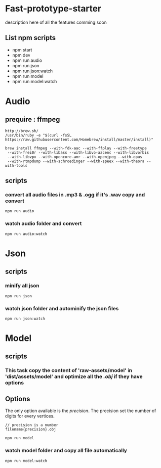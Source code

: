 # Fast-prototype-starter

description here of all the features comming soon

## List npm scripts

* npm start
* npm dev
* npm run audio
* npm run json
* npm run json:watch
* npm run model
* npm run model:watch



# Audio

## prequire : ffmpeg
```
http://brew.sh/
/usr/bin/ruby -e "$(curl -fsSL https://raw.githubusercontent.com/Homebrew/install/master/install)"

brew install ffmpeg --with-fdk-aac --with-ffplay --with-freetype
 --with-frei0r --with-libass --with-libvo-aacenc --with-libvorbis
 --with-libvpx --with-opencore-amr --with-openjpeg --with-opus
 --with-rtmpdump --with-schroedinger --with-speex --with-theora --with-tools
```

## scripts

### convert all audio files in .mp3 & .ogg if it's .wav copy and convert
```
npm run audio
```

### watch audio folder and convert
```
npm run audio:watch
```


# Json

## scripts

### minify all json
```
npm run json
```


### watch json folder and autominify the json files
```
npm run json:watch
```


# Model

## scripts

### This task copy the content of 'raw-assets/model' in 'dist/assets/model' and optimize all the *.obj* if they have options

## Options

The only option available is the *precision*.
The precision set the number of digits for every vertices.


```
// precision is a number
filename{precision}.obj

```

```
npm run model
```

### watch model folder and copy all file automatically
```
npm run model:watch
```
